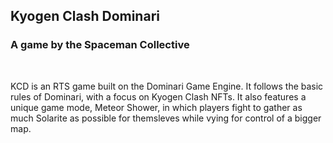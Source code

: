 ## Kyogen Clash Dominari
### A game by the Spaceman Collective
<br >

KCD is an RTS game built on the Dominari Game Engine. It follows the basic rules of Dominari, with a focus on Kyogen Clash NFTs. It also features a unique game mode, Meteor Shower, in which players fight to gather as much Solarite as possible for themsleves while vying for control of a bigger map. 

